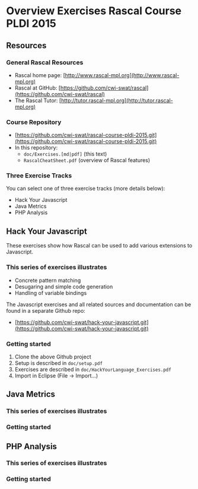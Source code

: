 # Overview Exercises Rascal Course PLDI 2015

## Resources
### General Rascal Resources

* Rascal home page: [http://www.rascal-mpl.org](http://www.rascal-mpl.org)
* Rascal at GitHub: [https://github.com/cwi-swat/rascal](https://github.com/cwi-swat/rascal)
* The Rascal Tutor: [http://tutor.rascal-mpl.org](http://tutor.rascal-mpl.org)

### Course Repository

* [https://github.com/cwi-swat/rascal-course-pldi-2015.git](https://github.com/cwi-swat/rascal-course-pldi-2015.git)
* In this repository:
	* `doc/Exercises.[md|pdf]` (this text)
	* `RascalCheatSheet.pdf` (overview of Rascal features)


### Three Exercise Tracks

You can select one of three exercise tracks (more details below):

* Hack Your Javascript
* Java Metrics
* PHP Analysis

## Hack Your Javascript

These exercises show how Rascal can be used to add various extensions to Javascript.

### This series of exercises illustrates

- Concrete pattern matching
- Desugaring and simple code generation
- Handling of variable bindings

The Javascript exercises and all related sources and documentation can be found in a separate Github repo:

- [https://github.com/cwi-swat/hack-your-javascript.git](https://github.com/cwi-swat/hack-your-javascript.git)

### Getting started

1. Clone the above Github project
2. Setup is described in `doc/setup.pdf`
3. Exercises are described in `doc/HackYourLanguage_Exercises.pdf`
2. Import in Eclipse (File -> Import...)



## Java Metrics
### This series of exercises illustrates
### Getting started

## PHP Analysis
### This series of exercises illustrates
### Getting started